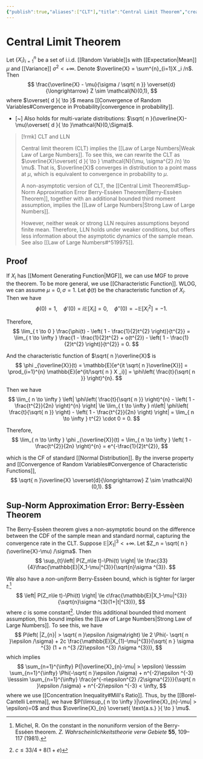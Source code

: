 ```yaml
---
{"publish":true,"aliases":["CLT"],"title":"Central Limit Theorem","created":"2022-11-04T12:18:06","modified":"2025-08-05T00:55:20","tags":["pub-stat"],"cssclasses":"","type":"note","sup":["[[Probability]]"],"state":"done"}
---
```



# Central Limit Theorem

Let $\{ X _i \}_{i=1}^{n}$ be a set of i.i.d. [[Random Variable]]s with [[Expectation\|Mean]] $\mu$ and [[Variance]] $\sigma^{2} < +\infty$. Denote $\overline{X} = \sum^{n}_{i=1}X _i /n$. Then
$$
\frac{\overline{X} - \mu}{\sigma / \sqrt{ n }} \overset{d}{\longrightarrow} Z \sim \mathcal{N}(0,1),
$$
where $\overset{ d }{ \to }$ means [[Convergence of Random Variables#Convergence in Probability\|convergence in probability]].

- [~] Also holds for multi-variate distributions: $\sqrt{ n }(\overline{X}-\mu)\overset{ d }{ \to }\mathcal{N}(0,\Sigma)$.

> [!rmk] CLT and LLN
> 
> Central limit theorem (CLT) implies the [[Law of Large Numbers\|Weak Law of Large Numbers]]. To see this, we can rewrite the CLT as $\overline{X}\overset{ d }{ \to } \mathcal{N}(\mu, \sigma^{2} /n) \to \mu$. That is, $\overline{X}$ converges in distribution to a point mass at $\mu$, which is equivalent to convergence in probability to $\mu$.
> 
> A non-asymptotic version of CLT, the [[Central Limit Theorem#Sup-Norm Approximation Error Berry-Essèen Theorem\|Berry-Essèen Theorem]], together with an additional bounded third moment assumption, implies the [[Law of Large Numbers\|Strong Law of Large Numbers]].
> 
> However, neither weak or strong LLN requires assumptions beyond finite mean. Therefore, LLN holds under weaker conditions, but offers less information about the asymptotic dynamics of the sample mean. See also [[Law of Large Numbers#^519975]].

## Proof

If $X _i$ has [[Moment Generating Function\|MGF]], we can use MGF to prove the theorem. To be more general, we use [[Characteristic Function]]. WLOG, we can assume $\mu = 0, \sigma = 1$. Let $\phi(t)$ be the characteristic function of $X _i$. Then we have
$$
\phi(0) = 1, \quad \phi'(0) = i\mathbb{E}[X _i] = 0, \quad \phi''(0) = - \mathbb{E}[X _i^{2}] = -1.
$$

Therefore,
$$
\lim_{ t \to 0 } \frac{\phi(t) - \left( 1 - \frac{1}{2}t^{2} \right)}{t^{2}} = \lim_{ t \to \infty } \frac{1 - \frac{1}{2}t^{2} + o(t^{2}) - \left( 1 - \frac{1}{2}t^{2} \right)}{t^{2}} = 0.
$$

And the characteristic function of $\sqrt{ n }\overline{X}$ is
$$
\phi _{\overline{X}}(t) = \mathbb{E}[e^{it \sqrt{ n }\overline{X}}] = \prod_{i=1}^{n} \mathbb{E}[e^{it/\sqrt{ n } X _i}] = \phi\left( \frac{t}{\sqrt{ n }} \right)^{n}.
$$

Then we have
$$
\lim_{ n \to \infty } \left| \phi\left( \frac{t}{\sqrt{ n }} \right)^{n} - \left( 1 - \frac{t^{2}}{2n} \right)^{n} \right|  \le \lim_{ t \to \infty } n\left| \phi\left( \frac{t}{\sqrt{ n }} \right) - \left( 1 - \frac{t^{2}}{2n} \right) \right| = \lim_{ n \to \infty } t^{2} \cdot 0 = 0.
$$

Therefore,
$$
\lim_{ n \to \infty } \phi _{\overline{X}}(t) = \lim_{ n \to \infty } \left( 1 - \frac{t^{2}}{2n} \right)^{n} = e^{-\frac{1}{2}t^{2}},
$$

which is the CF of standard [[Normal Distribution]]. By the inverse property and [[Convergence of Random Variables#Convergence of Characteristic Functions]],
$$
\sqrt{ n }\overline{X} \overset{d}{\longrightarrow} Z \sim \mathcal{N}(0,1).
$$

## Sup-Norm Approximation Error: Berry-Essèen Theorem

The Berry-Essèen theorem gives a non-asymptotic bound on the difference between the CDF of the sample mean and standard normal, capturing the convergence rate in the CLT.
Suppose $\mathbb{E}|X_1|^{3}<+\infty$. Let $Z_n = \sqrt{ n }(\overline{X}-\mu) /\sigma$. Then
$$
\sup_{t}\left| P(Z_n\le t)-\Phi(t) \right| \le \frac{33}{4}\frac{\mathbb{E}|X_1-\mu|^{3}}{\sqrt{n}\sigma ^{3}}.
$$

We also have a *non-uniform* Berry-Essèen bound, which is tighter for larger $t$:[^1]
$$
\left| P(Z_n\le t)-\Phi(t) \right| \le c\frac{\mathbb{E}|X_1-\mu|^{3}}{\sqrt{n}\sigma ^{3}(1+|t|^{3})},
$$
where $c$ is some constant[^2].
Under this additional bounded third moment assumption, this bound implies the [[Law of Large Numbers\|Strong Law of Large Numbers]]. To see this, we have
$$
P\left( |Z_{n}| > \sqrt{ n }\epsilon /\sigma\right)  \le 2 \Phi(- \sqrt{ n }\epsilon /\sigma) + 2c \frac{\mathbb{E}|X_{1}-\mu|^{3}}{\sqrt{ n } \sigma ^{3} (1 + n ^{3 /2}\epsilon ^{3} /\sigma ^{3})},
$$
which implies
$$
\sum_{n=1}^{\infty} P(|\overline{X}_{n}-\mu| > \epsilon) \lesssim \sum_{n=1}^{\infty} \Phi(-\sqrt{ n }\epsilon /\sigma) + n^{-2}\epsilon ^{-3} \lesssim \sum_{n=1}^{\infty} \frac{e^{-n\epsilon^{2} /2\sigma^{2}}}{\sqrt{ n }\epsilon /\sigma} + n^{-2}\epsilon ^{-3} < \infty,
$$
where we use [[Concentration Inequality#Mill's Ratio]]. Thus, by the [[Borel-Cantelli Lemma]], we have $P(\limsup_{ n \to \infty }|\overline{X}_{n}-\mu| > \epsilon)=0$ and thus $\overline{X}_{n} \overset{ \text{a.s.} }{ \to } \mu$.

[^1]: Michel, R. On the constant in the nonuniform version of the Berry-Esséen theorem. _Z. Wahrscheinlichkeitstheorie verw Gebiete_ **55**, 109–117 (1981).
[^2]: $c \le 33/4 + 8(1+e)$
